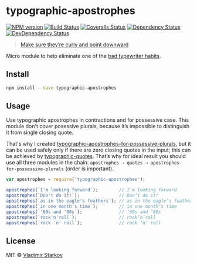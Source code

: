 # typographic-apostrophes

[![NPM version][npm-image]][npm-url]
[![Build Status][travis-image]][travis-url]
[![Coveralls Status][coveralls-image]][coveralls-url]
[![Dependency Status][depstat-image]][depstat-url]
[![DevDependency Status][depstat-dev-image]][depstat-dev-url]

> [Make sure they’re curly and point downward][rtfm]

Micro module to help eliminate one of the [bad typewriter habits][habits].


## Install

```sh
npm install --save typographic-apostrophes
```


## Usage

Use typographic apostrophes in con­trac­tions and for pos­ses­sive case. This module don't cover posessive plurals, because it’s impossible to distinguish it from single closing quote.

That's why I created [typographic-apostrophes-for-possessive-plurals][plurals], but it can be used safely only if there are zero closing quotes in the input; this can be achieved by [typographic-quotes][quotes]. That’s why for ideal result you should use all three modules in the chain: `apostrophes → quotes → apostrophes-for-possessive-plurals` (order is important).

[plurals]: https://www.npmjs.com/package/typographic-apostrophes-for-possessive-plurals
[quotes]: https://www.npmjs.com/package/typographic-quotes

```js
var apostrophes = require('typographic-apostrophes');

apostrophes(`I'm looking forward`);        // I’m looking forward
apostrophes(`Don't do it!`);               // Don’t do it!
apostrophes(`as in the eagle's feathers`); // as in the eagle’s feathers
apostrophes(`in one month's time`);        // in one month’s time
apostrophes(`'60s and '80s`);              // ’60s and ’80s
apostrophes(`rock'n'roll`);                // rock’n’roll
apostrophes(`rock 'n' roll`);              // rock ’n’ roll
```


## License

MIT © [Vladimir Starkov](http://vstarkov.com/)

[rtfm]: practicaltypography.com/apostrophes.html
[habits]: http://practicaltypography.com/typewriter-habits.html

[npm-url]: https://npmjs.org/package/typographic-apostrophes
[npm-image]: http://img.shields.io/npm/v/typographic-apostrophes.svg

[travis-url]: https://travis-ci.org/matmuchrapna/typographic-apostrophes
[travis-image]: http://img.shields.io/travis/matmuchrapna/typographic-apostrophes.svg

[coveralls-url]: https://coveralls.io/r/matmuchrapna/typographic-apostrophes
[coveralls-image]: http://img.shields.io/coveralls/matmuchrapna/typographic-apostrophes.svg

[depstat-url]: https://david-dm.org/matmuchrapna/typographic-apostrophes
[depstat-image]: https://david-dm.org/matmuchrapna/typographic-apostrophes.svg

[depstat-dev-url]: https://david-dm.org/matmuchrapna/typographic-apostrophes
[depstat-dev-image]: https://david-dm.org/matmuchrapna/typographic-apostrophes/dev-status.svg
